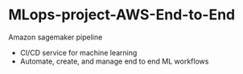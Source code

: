# MLops-project-AWS-End-to-End

Amazon sagemaker pipeline

* CI/CD service for machine learning
* Automate, create, and manage end to end ML workflows
